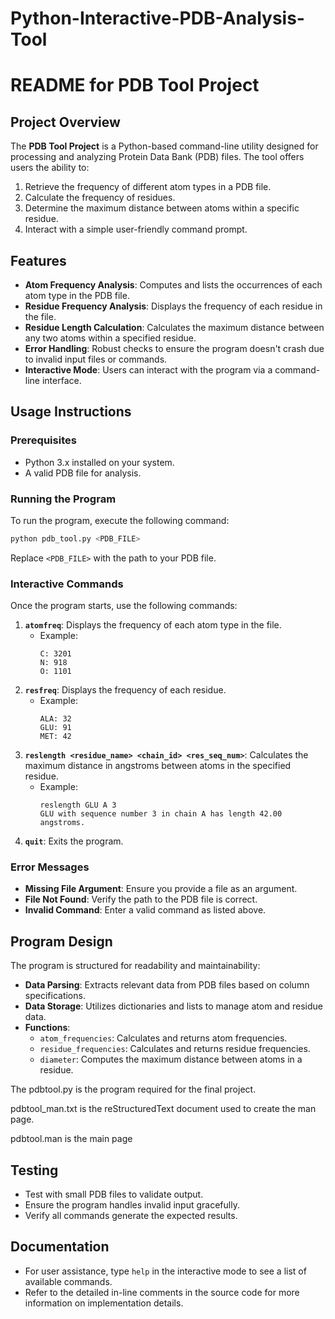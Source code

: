 # Python-Interactive-PDB-Analysis-Tool

# README for PDB Tool Project

## Project Overview
The **PDB Tool Project** is a Python-based command-line utility designed for processing and analyzing Protein Data Bank (PDB) files. The tool offers users the ability to:
1. Retrieve the frequency of different atom types in a PDB file.
2. Calculate the frequency of residues.
3. Determine the maximum distance between atoms within a specific residue.
4. Interact with a simple user-friendly command prompt.

## Features
- **Atom Frequency Analysis**: Computes and lists the occurrences of each atom type in the PDB file.
- **Residue Frequency Analysis**: Displays the frequency of each residue in the file.
- **Residue Length Calculation**: Calculates the maximum distance between any two atoms within a specified residue.
- **Error Handling**: Robust checks to ensure the program doesn't crash due to invalid input files or commands.
- **Interactive Mode**: Users can interact with the program via a command-line interface.

## Usage Instructions
### Prerequisites
- Python 3.x installed on your system.
- A valid PDB file for analysis.

### Running the Program
To run the program, execute the following command:
```bash
python pdb_tool.py <PDB_FILE>
```
Replace `<PDB_FILE>` with the path to your PDB file.

### Interactive Commands
Once the program starts, use the following commands:
1. **`atomfreq`**: Displays the frequency of each atom type in the file.
   - Example:
     ```
     C: 3201
     N: 918
     O: 1101
     ```
2. **`resfreq`**: Displays the frequency of each residue.
   - Example:
     ```
     ALA: 32
     GLU: 91
     MET: 42
     ```
3. **`reslength <residue_name> <chain_id> <res_seq_num>`**: Calculates the maximum distance in angstroms between atoms in the specified residue.
   - Example:
     ```
     reslength GLU A 3
     GLU with sequence number 3 in chain A has length 42.00 angstroms.
     ```
4. **`quit`**: Exits the program.

### Error Messages
- **Missing File Argument**: Ensure you provide a file as an argument.
- **File Not Found**: Verify the path to the PDB file is correct.
- **Invalid Command**: Enter a valid command as listed above.

## Program Design
The program is structured for readability and maintainability:
- **Data Parsing**: Extracts relevant data from PDB files based on column specifications.
- **Data Storage**: Utilizes dictionaries and lists to manage atom and residue data.
- **Functions**:
  - `atom_frequencies`: Calculates and returns atom frequencies.
  - `residue_frequencies`: Calculates and returns residue frequencies.
  - `diameter`: Computes the maximum distance between atoms in a residue.

The pdbtool.py is the program required for the final project.

pdbtool_man.txt is the reStructuredText document used to create the man page.

pdbtool.man is the main page

## Testing
- Test with small PDB files to validate output.
- Ensure the program handles invalid input gracefully.
- Verify all commands generate the expected results.

## Documentation
- For user assistance, type `help` in the interactive mode to see a list of available commands.
- Refer to the detailed in-line comments in the source code for more information on implementation details.
